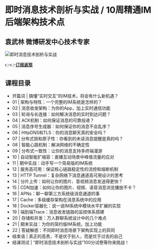 即时消息技术剖析与实战 / 10周精通IM后端架构技术点
============================

袁武林 **微博研发中心技术专家**
------------------

![即时消息技术剖析与实战](https://www.geekgay.com/storage/geek/geek_a7fef92006815d17b578b3192a7d453d.jpg)  
  
👉👉[**订阅返现**](https://time.geekbang.org/column/intro/100034901?code=uWdDI6KxCnP831eErLN7yssE8z-wHIl99Yb8LCXE9Vw%3D "即时消息技术剖析与实战")  
  
课程目录
----

  
  
- 开篇词 | 搞懂“实时交互”的IM技术，将会有什么新机遇？
- 01 | 架构与特性：一个完整的IM系统是怎样的？
- 02 | 消息收发架构：为你的App，加上实时通信功能
- 03 | 轮询与长连接：如何解决消息的实时到达问题？
- 04 | ACK机制：如何保证消息的可靠投递？
- 05 | 消息序号生成器：如何保证你的消息不会乱序？
- 06 | HttpDNS和TLS：你的消息聊天真的安全吗？
- 07 | 分布式锁和原子性：你看到的未读消息提醒是真的吗？
- 08 | 智能心跳机制：解决网络的不确定性
- 09 | 分布式一致性：让你的消息支持多终端漫游
- 10 | 自动智能扩缩容：直播互动场景中峰值流量的应对
- 11 | 期中实战：动手写一个简易版的IM系统
- 12 | 服务高可用：保证核心链路稳定性的流控和熔断机制
- 13 | HTTP Tunnel：复杂网络下消息通道高可用设计的思考
- 14 | 分片上传：如何让你的图片、音视频消息发送得更快？
- 15 | CDN加速：如何让你的图片、视频、语音消息浏览播放不卡？
- 16 | APNs：聊一聊第三方系统级消息通道的事
- 17 | Cache：多级缓存架构在消息系统中的应用
- 18 | Docker容器化：说一说IM系统中模块水平扩展的实现
- 19 | 端到端Trace：消息收发链路的监控体系搭建
- 20 | 存储和并发：万人群聊系统设计中的几个难点
- 21 | 期末实战：为你的简约版IM系统，加上功能
- 22 | 答疑解惑：不同即时消息场景下架构实现上的异同
- 结束语 | 真正的高贵，不是优于别人，而是优于过去的自己
- 结课测试 | “即时消息技术剖析与实战”100分试卷等你来挑战！